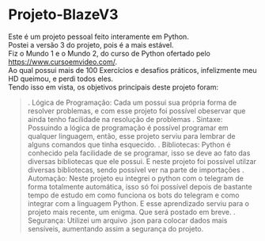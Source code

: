 # Projeto-BlazeV3
Este é um projeto pessoal feito interamente em Python. <br>
Postei a versão 3 do projeto, pois é a mais estável.<br>
Fiz o Mundo 1 e o Mundo 2, do curso de Python ofertado pelo https://www.cursoemvideo.com/. <br>
Ao qual possui mais de 100 Exercícios e desafios práticos, infelizmente meu HD queimou, e perdi todos eles.<br>
Tendo isso em vista, os objetivos principais deste projeto foram:<br>
  <blockquote>. Lógica de Programação: Cada um possui sua própria forma de resolver problemas, e com esse projeto foi possível obeservar que ainda tenho facilidade na resolução de problemas
  . Sintaxe: Possuindo a lógica de programação é possível programar em qualquer linguagem, então, esse projeto serviu para lembrar de alguns comandos que tinha esquecido.
  . Bibliotecas: Python é conhecido pela facilidade de se programar, isso se deve ao fato das diversas bibliotecas que ele possui. E neste projeto foi possível utilzar diversas bibliotecas, sendo possível ver na parte de importações
  . Automação: Neste projeto eu integrei o python com o telegram de forma totalmente automática, isso só foi possível depois de bastante tempo de estudo em como funciona os bots do telegram e como integrar com a linguagem Python. E esse aprendizado serviu para o projeto mais recente, um enigma. Que será postado em breve.
   . Segurança: Utilizei um arquivo .json para colocar dados mais sensíveis, aumentando assim a segurança do projeto.
